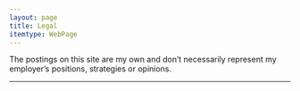 ```yaml
---
layout: page
title: Legal
itemtype: WebPage
---
```


The postings on this site are my own and don’t necessarily represent my employer’s positions, strategies or opinions.

---
